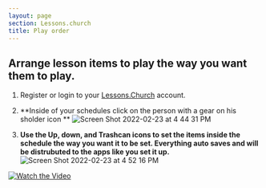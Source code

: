 ```yaml
---
layout: page
section: Lessons.church
title: Play order
---
```


## Arrange lesson items to play the way you want them to play.

1. Register or login to your [Lessons.Church](https://lessons.church/login) account.

2. **Inside of your schedules click on the person with a gear on his sholder icon **
   ![Screen Shot 2022-02-23 at 4 44 31 PM](https://user-images.githubusercontent.com/65249159/155423550-abe3919f-b1a6-4ee3-9035-ca467318dd44.png)

3. **Use the Up, down, and Trashcan icons to set the items inside the schedule the way you want it to be set. Everything auto saves and will be distrubuted to the apps like you set it up.**
   ![Screen Shot 2022-02-23 at 4 52 16 PM](https://user-images.githubusercontent.com/65249159/155423729-5705f672-4649-438e-88ea-1f0834ada842.png)

[![Watch the Video](https://img.youtube.com/vi/VSEee0KOYCQ/0.jpg)](https://www.youtube.com/watch?v=VSEee0KOYCQ)
